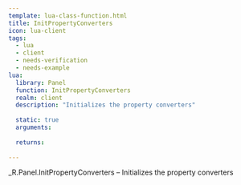 ```yaml
---
template: lua-class-function.html
title: InitPropertyConverters
icon: lua-client
tags:
  - lua
  - client
  - needs-verification
  - needs-example
lua:
  library: Panel
  function: InitPropertyConverters
  realm: client
  description: "Initializes the property converters"
  
  static: true
  arguments:
  
  returns:
    
---
```


<div class="lua__search__keywords">
_R.Panel.InitPropertyConverters &#x2013; Initializes the property converters
</div>
